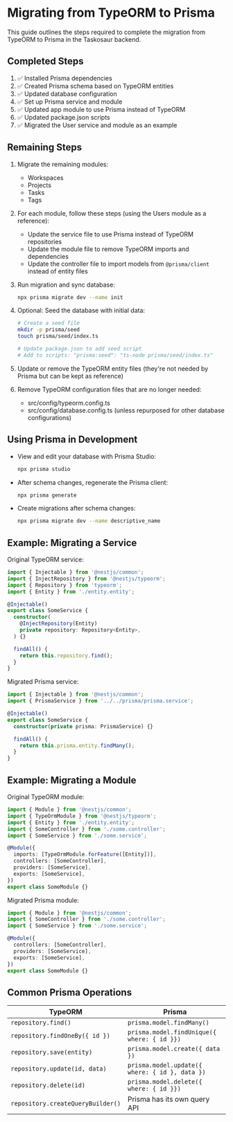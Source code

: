 # Migrating from TypeORM to Prisma

This guide outlines the steps required to complete the migration from TypeORM to Prisma in the Taskosaur backend.

## Completed Steps

1. ✅ Installed Prisma dependencies
2. ✅ Created Prisma schema based on TypeORM entities
3. ✅ Updated database configuration
4. ✅ Set up Prisma service and module
5. ✅ Updated app module to use Prisma instead of TypeORM
6. ✅ Updated package.json scripts
7. ✅ Migrated the User service and module as an example

## Remaining Steps

1. Migrate the remaining modules:
   - Workspaces
   - Projects
   - Tasks
   - Tags

2. For each module, follow these steps (using the Users module as a reference):
   - Update the service file to use Prisma instead of TypeORM repositories
   - Update the module file to remove TypeORM imports and dependencies
   - Update the controller file to import models from `@prisma/client` instead of entity files

3. Run migration and sync database:
   ```bash
   npx prisma migrate dev --name init
   ```

4. Optional: Seed the database with initial data:
   ```bash
   # Create a seed file
   mkdir -p prisma/seed
   touch prisma/seed/index.ts
   
   # Update package.json to add seed script
   # Add to scripts: "prisma:seed": "ts-node prisma/seed/index.ts"
   ```

5. Update or remove the TypeORM entity files (they're not needed by Prisma but can be kept as reference)

6. Remove TypeORM configuration files that are no longer needed:
   - src/config/typeorm.config.ts
   - src/config/database.config.ts (unless repurposed for other database configurations)

## Using Prisma in Development

- View and edit your database with Prisma Studio:
  ```bash
  npx prisma studio
  ```

- After schema changes, regenerate the Prisma client:
  ```bash
  npx prisma generate
  ```

- Create migrations after schema changes:
  ```bash
  npx prisma migrate dev --name descriptive_name
  ```

## Example: Migrating a Service

Original TypeORM service:
```typescript
import { Injectable } from '@nestjs/common';
import { InjectRepository } from '@nestjs/typeorm';
import { Repository } from 'typeorm';
import { Entity } from './entity.entity';

@Injectable()
export class SomeService {
  constructor(
    @InjectRepository(Entity)
    private repository: Repository<Entity>,
  ) {}

  findAll() {
    return this.repository.find();
  }
}
```

Migrated Prisma service:
```typescript
import { Injectable } from '@nestjs/common';
import { PrismaService } from '../../prisma/prisma.service';

@Injectable()
export class SomeService {
  constructor(private prisma: PrismaService) {}

  findAll() {
    return this.prisma.entity.findMany();
  }
}
```

## Example: Migrating a Module

Original TypeORM module:
```typescript
import { Module } from '@nestjs/common';
import { TypeOrmModule } from '@nestjs/typeorm';
import { Entity } from './entity.entity';
import { SomeController } from './some.controller';
import { SomeService } from './some.service';

@Module({
  imports: [TypeOrmModule.forFeature([Entity])],
  controllers: [SomeController],
  providers: [SomeService],
  exports: [SomeService],
})
export class SomeModule {}
```

Migrated Prisma module:
```typescript
import { Module } from '@nestjs/common';
import { SomeController } from './some.controller';
import { SomeService } from './some.service';

@Module({
  controllers: [SomeController],
  providers: [SomeService],
  exports: [SomeService],
})
export class SomeModule {}
```

## Common Prisma Operations

| TypeORM                                   | Prisma                                     |
|-------------------------------------------|-------------------------------------------|
| `repository.find()`                       | `prisma.model.findMany()`                  |
| `repository.findOneBy({ id })`            | `prisma.model.findUnique({ where: { id }})` |
| `repository.save(entity)`                 | `prisma.model.create({ data })`            |
| `repository.update(id, data)`             | `prisma.model.update({ where: { id }, data })` |
| `repository.delete(id)`                   | `prisma.model.delete({ where: { id }})`    |
| `repository.createQueryBuilder()`         | Prisma has its own query API               |